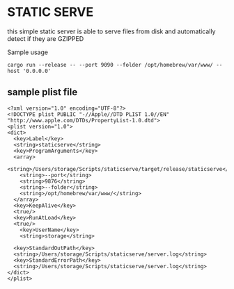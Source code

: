 # STATIC SERVE

this simple static server is able to serve files from disk and automatically detect if they are GZIPPED

Sample usage

```
cargo run --release -- --port 9090 --folder /opt/homebrew/var/www/ --host '0.0.0.0'
```

## sample plist file

```
<?xml version="1.0" encoding="UTF-8"?>
<!DOCTYPE plist PUBLIC "-//Apple//DTD PLIST 1.0//EN" "http://www.apple.com/DTDs/PropertyList-1.0.dtd">
<plist version="1.0">
<dict>
  <key>Label</key>
  <string>staticserve</string>
  <key>ProgramArguments</key>
  <array>
    <string>/Users/storage/Scripts/staticserve/target/release/staticserve</string>
    <string>--port</string>
    <string>9876</string>
    <string>--folder</string>
    <string>/opt/homebrew/var/www/</string>
  </array>
  <key>KeepAlive</key>
  <true/>
  <key>RunAtLoad</key>
  <true/>
    <key>UserName</key>
    <string>storage</string>

  <key>StandardOutPath</key>
  <string>/Users/storage/Scripts/staticserve/server.log</string>
  <key>StandardErrorPath</key>
  <string>/Users/storage/Scripts/staticserve/server.log</string>
</dict>
</plist>
```